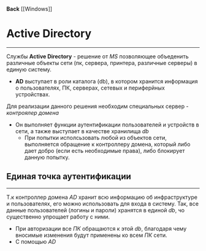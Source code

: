 **Back** 
  [[Windows]]
# Active Directory
---
Службы **Active Directory** - решение от *MS* позволяющее объеденить различные объекты сети (пк, сервера, принтера, различные серверы) в единую систему. 
- **AD** выступает в роли каталога (db), в котором хранится информация о пользователях, ПК, серверах, сетевых и периферйных устройствах.

Для реализации данного решения необходим специальных сервер - *контроялер домена*
- Он выполняет функции аутентификации пользователей и устройств в сети, а также выступает в качестве хранилища *db*
    - При попытки исполсьзовать любой из объектов сети, выполняется обращение к контроллеру домена, который либо дает добро (если есть необходимые права), либо блокирует данную попытку.

## Единая точка аутентификации
---
Т.к контроллер домена *AD* хранит всю информацию об инфраструктуре и пользователях, его можно использовать для входа в систему.
Так, все данные пользователей (логины и пароли) хранятся в единой *db*, чо существенно упрощает работу с ними. 
- При авторизации все *ПК* обращаются к этой *db*, благодаря чему вносимые изменения будут применены ко всем *ПК* сети.
- C помощью *AD* 

